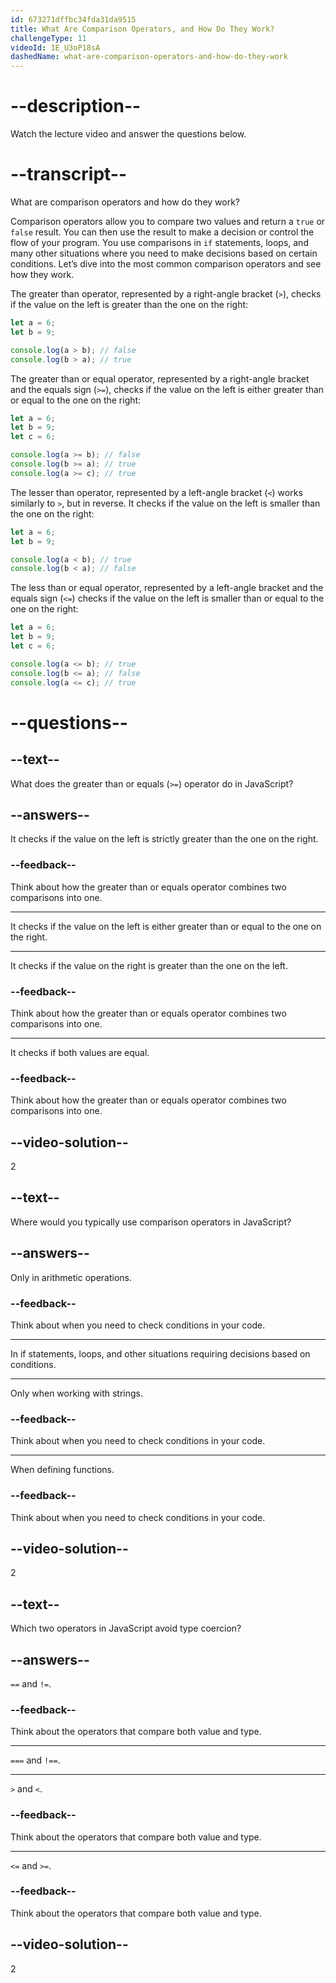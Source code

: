 ```yaml
---
id: 673271dffbc34fda31da9515
title: What Are Comparison Operators, and How Do They Work?
challengeType: 11
videoId: 1E_U3oP18sA
dashedName: what-are-comparison-operators-and-how-do-they-work
---
```


# --description--

Watch the lecture video and answer the questions below.

# --transcript--

What are comparison operators and how do they work?

Comparison operators allow you to compare two values and return a `true` or `false` result. You can then use the result to make a decision or control the flow of your program. You use comparisons in `if` statements, loops, and many other situations where you need to make decisions based on certain conditions. Let’s dive into the most common comparison operators and see how they work.

The greater than operator, represented by a right-angle bracket (`>`), checks if the value on the left is greater than the one on the right:

```js
let a = 6;
let b = 9;

console.log(a > b); // false
console.log(b > a); // true
```

The greater than or equal operator, represented by a right-angle bracket and the equals sign (`>=`), checks if the value on the left is either greater than or equal to the one on the right:

```js
let a = 6;
let b = 9;
let c = 6;

console.log(a >= b); // false
console.log(b >= a); // true
console.log(a >= c); // true
```

The lesser than operator, represented by a left-angle bracket (`<`) works similarly to `>`, but in reverse. It checks if the value on the left is smaller than the one on the right:

```js
let a = 6;
let b = 9;

console.log(a < b); // true
console.log(b < a); // false
```

The less than or equal operator, represented by a left-angle bracket and the equals sign (`<=`) checks if the value on the left is smaller than or equal to the one on the right:

```js
let a = 6;
let b = 9;
let c = 6;

console.log(a <= b); // true
console.log(b <= a); // false
console.log(a <= c); // true
```

# --questions--

## --text--

What does the greater than or equals (`>=`) operator do in JavaScript?

## --answers--

It checks if the value on the left is strictly greater than the one on the right.

### --feedback--

Think about how the greater than or equals operator combines two comparisons into one.

---

It checks if the value on the left is either greater than or equal to the one on the right.

---

It checks if the value on the right is greater than the one on the left.

### --feedback--

Think about how the greater than or equals operator combines two comparisons into one.

---

It checks if both values are equal.

### --feedback--

Think about how the greater than or equals operator combines two comparisons into one.

## --video-solution--

2

## --text--

Where would you typically use comparison operators in JavaScript?

## --answers--

Only in arithmetic operations.

### --feedback--

Think about when you need to check conditions in your code.

---

In if statements, loops, and other situations requiring decisions based on conditions.

---

Only when working with strings.

### --feedback--

Think about when you need to check conditions in your code.

---

When defining functions.

### --feedback--

Think about when you need to check conditions in your code.

## --video-solution--

2

## --text--

Which two operators in JavaScript avoid type coercion?

## --answers--

`==` and `!=`.

### --feedback--

Think about the operators that compare both value and type.

---

`===` and `!==`.

---

`>` and `<`.

### --feedback--

Think about the operators that compare both value and type.

---

`<=` and `>=`.

### --feedback--

Think about the operators that compare both value and type.

## --video-solution--

2

